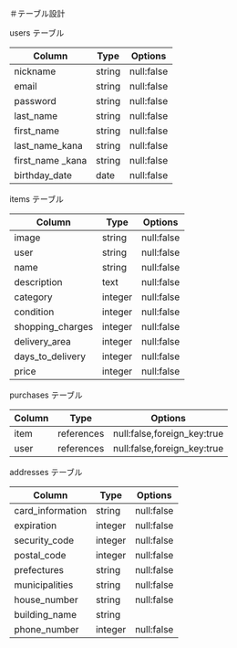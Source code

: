 ＃テーブル設計

users テーブル

| Column           | Type   | Options    |
| ---------------- | ------ | ---------- |
| nickname         | string | null:false |
| email            | string | null:false |
| password         | string | null:false |
| last_name        | string | null:false |
| first_name       | string | null:false |
| last_name_kana   | string | null:false |
| first_name _kana | string | null:false |
| birthday_date    | date   | null:false |

items テーブル

| Column           | Type    | Options    |
| ---------------- | ------- | ---------- |
| image            | string  | null:false |
| user             | string  | null:false |
| name             | string  | null:false |
| description      | text    | null:false |
| category         | integer | null:false |
| condition        | integer | null:false |
| shopping_charges | integer | null:false |
| delivery_area    | integer | null:false |
| days_to_delivery | integer | null:false |
| price            | integer | null:false |

purchases テーブル

| Column | Type       | Options                     |
| ------ | ---------- | --------------------------- |
| item   | references | null:false,foreign_key:true |
| user   | references | null:false,foreign_key:true |

addresses テーブル

| Column           | Type    | Options    |
| ---------------- | ------- | ---------- |
| card_information | string  | null:false |
| expiration       | integer | null:false |
| security_code    | integer | null:false |
| postal_code      | integer | null:false |
| prefectures      | string  | null:false |
| municipalities   | string  | null:false |
| house_number     | string  | null:false |
| building_name    | string  |            |
| phone_number     | integer | null:false |